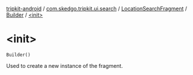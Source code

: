 [tripkit-android](../../../index.md) / [com.skedgo.tripkit.ui.search](../../index.md) / [LocationSearchFragment](../index.md) / [Builder](index.md) / [&lt;init&gt;](./-init-.md)

# &lt;init&gt;

`Builder()`

Used to create a new instance of the fragment.

